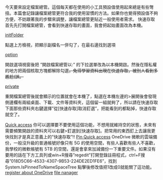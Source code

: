 今天要來設定檔案總管。這個每天都在使用的小工具預設值使用起來總是有些彆扭。本篇會記錄讓檔案總管更符合我的使用習慣的方法。如果你也覺得預設值不夠方便，不妨跟著我的步驟來調整，讓檔案總管更貼近一般使用者需求。
快速存取
首先先打開檔案總管，會看到快速存取的畫面，我會把起始畫面改為本機。

[initFolder](./Init.png)

點選上方檢視，把顯示副檔名一併勾了，在最右邊找到選項

[option](./2.png)

開啟選項視窗後把 ”開啟檔案總管以:” 的下拉選單改為以本機開啟。然後在隱私權的地方把兩個核取方塊都解除勾選~~，免得學習資料出現在快速存取，被別人看到多尷尬(誤。~~

[private](./3.png)

重開檔案總管後就會顯示的位置就會在本機了，點選在本機左邊的>展開後會發現側邊欄有兩組桌面、下載、文件等資料夾，這個留一組就夠了，所以請在快速存取下面那些資料夾右鍵選擇”從[快速存取]取消釘選”，把能看到的都點掉，快速存取就空了。

[Quick access](./4.png)
你可以選擇要不要使用這個功能，不想用就維持空的狀態，未來有需要頻繁開啟的資料夾可以右鍵>釘選到[快速存取]。把常用的東西釘上去讓我更快找到才是真正意義上的”快速存取”!!
[Pin Quick access](./5.png)
OneDrive
微軟的雲端備份，一般沒升級的普通帳號好像只有 5G 的使用空間，有些人喜歡有些人不喜歡，我學校的微軟帳號有 5TB 的空間，還是會拿來加減備份一下重要文件。如果沒有要用的話在下方工具列或win+R搜尋”regedit”打開登錄註冊程式，ctrl+F搜尋”018D5C66-4533-4307-9B53-224DE2ED1FE6”，找到 System.IsPinnedToNameSpaceTree 點擊後修改值把1改成0就能關了這功能。
[register about OneDrive](./final.png)
[file nanager](./6.png)